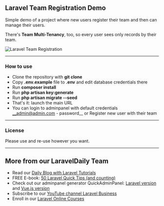 ## Laravel Team Registration Demo

Simple demo of a project where new users register their team and then can manage their users.

There's __Team Multi-Tenancy__, too, so every user sees only records by their team.

![Laravel Team Registration](https://laraveldaily.com/wp-content/uploads/2019/08/Screen-Shot-2019-08-19-at-5.20.48-PM-1.png)

---

### How to use

- Clone the repository with __git clone__
- Copy __.env.example__ file to __.env__ and edit database credentials there
- Run __composer install__
- Run __php artisan key:generate__
- Run __php artisan migrate --seed__
- That's it: launch the main URL
- You can login to adminpanel with default credentials __admin@admin.com - password__ or Register new user with their team

---

### License

Please use and re-use however you want.

---

## More from our LaravelDaily Team

- Read our [Daily Blog with Laravel Tutorials](https://laraveldaily.com)
- FREE E-book: [50 Laravel Quick Tips (and counting)](https://laraveldaily.com/free-e-book-40-laravel-quick-tips-and-counting/)
- Check out our adminpanel generator QuickAdminPanel: [Laravel version](https://quickadminpanel.com) and [Vue.js version](https://vue.quickadminpanel.com)
- Subscribe to our [YouTube channel Laravel Business](https://www.youtube.com/channel/UCTuplgOBi6tJIlesIboymGA)
- Enroll in our [Laravel Online Courses](https://laraveldaily.teachable.com/)
